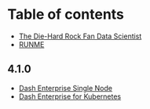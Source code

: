 # Table of contents

* [The Die-Hard Rock Fan Data Scientist](README.md)
* [RUNME](runme.md)

## 4.1.0

* [Dash Enterprise Single Node](4.1.0/dash-enterprise-single-node.md)
* [Dash Enterprise for Kubernetes](4.1.0/dash-enterprise-for-kubernetes.md)

